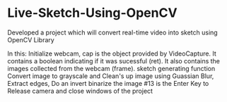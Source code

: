 # Live-Sketch-Using-OpenCV
Developed a project which will convert real-time video into sketch using OpenCV Library


In this:
Initialize webcam, cap is the object provided by VideoCapture.
It contains a boolean indicating if it was sucessful (ret).
It also contains the images collected from the webcam (frame).
sketch generating function Convert image to grayscale and
Clean's up image using Guassian Blur, Extract edges, Do an invert binarize the image
#13 is the Enter Key to Release camera and close windows of the project

